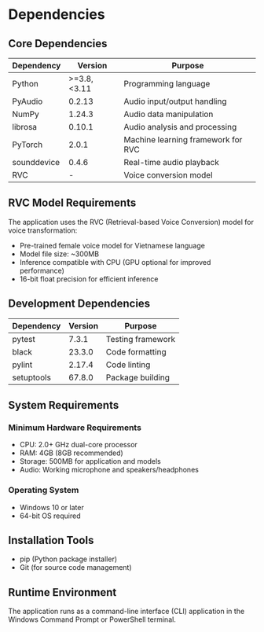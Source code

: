# Dependencies

## Core Dependencies

| Dependency | Version | Purpose |
|------------|---------|---------|
| Python | >=3.8, <3.11 | Programming language |
| PyAudio | 0.2.13 | Audio input/output handling |
| NumPy | 1.24.3 | Audio data manipulation |
| librosa | 0.10.1 | Audio analysis and processing |
| PyTorch | 2.0.1 | Machine learning framework for RVC |
| sounddevice | 0.4.6 | Real-time audio playback |
| RVC | - | Voice conversion model |

## RVC Model Requirements

The application uses the RVC (Retrieval-based Voice Conversion) model for voice transformation:

- Pre-trained female voice model for Vietnamese language
- Model file size: ~300MB
- Inference compatible with CPU (GPU optional for improved performance)
- 16-bit float precision for efficient inference

## Development Dependencies

| Dependency | Version | Purpose |
|------------|---------|---------|
| pytest | 7.3.1 | Testing framework |
| black | 23.3.0 | Code formatting |
| pylint | 2.17.4 | Code linting |
| setuptools | 67.8.0 | Package building |

## System Requirements

### Minimum Hardware Requirements
- CPU: 2.0+ GHz dual-core processor
- RAM: 4GB (8GB recommended)
- Storage: 500MB for application and models
- Audio: Working microphone and speakers/headphones

### Operating System
- Windows 10 or later
- 64-bit OS required

## Installation Tools
- pip (Python package installer)
- Git (for source code management)

## Runtime Environment
The application runs as a command-line interface (CLI) application in the Windows Command Prompt or PowerShell terminal. 